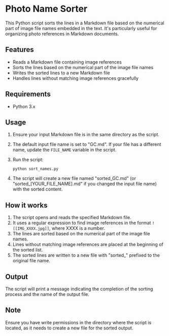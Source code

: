 # Photo Name Sorter

This Python script sorts the lines in a Markdown file based on the numerical part of image file names embedded in the text. It's particularly useful for organizing photo references in Markdown documents.

## Features

- Reads a Markdown file containing image references
- Sorts the lines based on the numerical part of the image file names
- Writes the sorted lines to a new Markdown file
- Handles lines without matching image references gracefully

## Requirements

- Python 3.x

## Usage

1. Ensure your input Markdown file is in the same directory as the script.
2. The default input file name is set to "GC.md". If your file has a different name, update the `FILE_NAME` variable in the script.
3. Run the script:

   ```
   python sort_names.py
   ```

4. The script will create a new file named "sorted_GC.md" (or "sorted_[YOUR_FILE_NAME].md" if you changed the input file name) with the sorted content.

## How it works

1. The script opens and reads the specified Markdown file.
2. It uses a regular expression to find image references in the format `![[IMG_XXXX.jpg]]`, where XXXX is a number.
3. The lines are sorted based on the numerical part of the image file names.
4. Lines without matching image references are placed at the beginning of the sorted list.
5. The sorted lines are written to a new file with "sorted_" prefixed to the original file name.

## Output

The script will print a message indicating the completion of the sorting process and the name of the output file.

## Note

Ensure you have write permissions in the directory where the script is located, as it needs to create a new file for the sorted output.